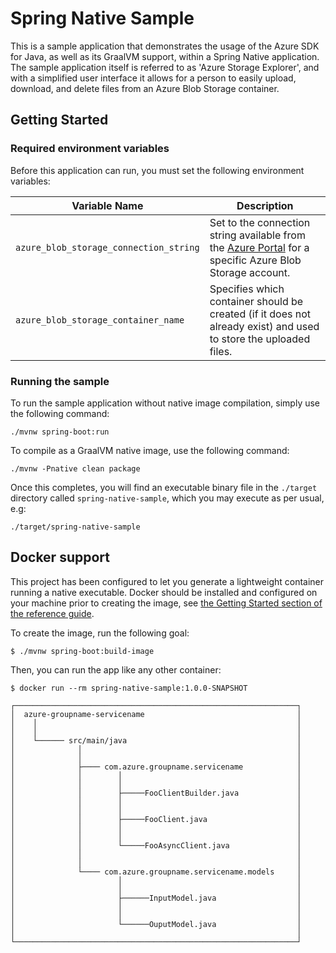 # Spring Native Sample

This is a sample application that demonstrates the usage of the Azure SDK for Java, as well as its GraalVM support, within a Spring Native application. The sample application itself is referred to as 'Azure Storage Explorer', and with a simplified user interface it allows for a person to easily upload, download, and delete files from an Azure Blob Storage container. 

## Getting Started

### Required environment variables

Before this application can run, you must set the following environment variables:

| Variable Name | Description |
|---------------|-------------|
|`azure_blob_storage_connection_string` | Set to the connection string available from the [Azure Portal](https://portal.azure.com) for a specific Azure Blob Storage account. |
|`azure_blob_storage_container_name` | Specifies which container should be created (if it does not already exist) and used to store the uploaded files. |

### Running the sample

To run the sample application without native image compilation, simply use the following command:

```shell
./mvnw spring-boot:run
```

To compile as a GraalVM native image, use the following command:

```shell
./mvnw -Pnative clean package
```

Once this completes, you will find an executable binary file in the `./target` directory called `spring-native-sample`, which you may execute as per usual, e.g:

```shell
./target/spring-native-sample
```

## Docker support

This project has been configured to let you generate a lightweight container running a native executable.
Docker should be installed and configured on your machine prior to creating the image, see [the Getting Started section of the reference guide](https://docs.spring.io/spring-native/docs/0.10.0-SNAPSHOT/reference/htmlsingle/#getting-started-buildpacks).

To create the image, run the following goal:

```
$ ./mvnw spring-boot:build-image
```

Then, you can run the app like any other container:

```
$ docker run --rm spring-native-sample:1.0.0-SNAPSHOT
```

```
┌───────────────────────────────────────────────────────────────┐
│  azure-groupname-servicename                                  │
│    │                                                          │
│    │                                                          │
│    └────── src/main/java                                      │
│              │                                                │
│              │                                                │
│              ├──── com.azure.groupname.servicename            │
│              │        │                                       │
│              │        │                                       │
│              │        ├─────FooClientBuilder.java             │
│              │        │                                       │
│              │        │                                       │
│              │        ├─────FooClient.java                    │
│              │        │                                       │
│              │        │                                       │
│              │        └─────FooAsyncClient.java               │
│              │                                                │
│              │                                                │
│              └──── com.azure.groupname.servicename.models     │
│                       │                                       │
│                       │                                       │
│                       ├──────InputModel.java                  │
│                       │                                       │
│                       │                                       │
│                       └──────OuputModel.java                  │
│                                                               │
└───────────────────────────────────────────────────────────────┘
```
